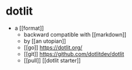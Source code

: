 # dotlit

- a [[format]]
  - backward compatible with [[markdown]]
  - by [[an utopian]]
  - [[go]] https://dotlit.org/
  - [[git]] https://github.com/dotlitdev/dotlit
  - [[pull]] [[dotlit starter]]

